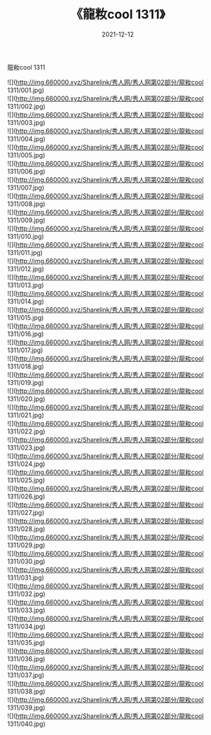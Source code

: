 ﻿---
layout: post
title:  《龍籹cool 1311》
date:   2021-12-12
img: http://img.660000.xyz/Sharelink/秀人网/秀人网第02部分/龍籹cool 1311/000.jpg
categories: [美女, 清纯, 唯美]
---

龍籹cool 1311

  ![](http://img.660000.xyz/Sharelink/秀人网/秀人网第02部分/龍籹cool 1311/001.jpg) <br> ![](http://img.660000.xyz/Sharelink/秀人网/秀人网第02部分/龍籹cool 1311/002.jpg) <br> ![](http://img.660000.xyz/Sharelink/秀人网/秀人网第02部分/龍籹cool 1311/003.jpg) <br> ![](http://img.660000.xyz/Sharelink/秀人网/秀人网第02部分/龍籹cool 1311/004.jpg) <br> ![](http://img.660000.xyz/Sharelink/秀人网/秀人网第02部分/龍籹cool 1311/005.jpg) <br> ![](http://img.660000.xyz/Sharelink/秀人网/秀人网第02部分/龍籹cool 1311/006.jpg) <br> ![](http://img.660000.xyz/Sharelink/秀人网/秀人网第02部分/龍籹cool 1311/007.jpg) <br> ![](http://img.660000.xyz/Sharelink/秀人网/秀人网第02部分/龍籹cool 1311/008.jpg) <br> ![](http://img.660000.xyz/Sharelink/秀人网/秀人网第02部分/龍籹cool 1311/009.jpg) <br> ![](http://img.660000.xyz/Sharelink/秀人网/秀人网第02部分/龍籹cool 1311/010.jpg) <br> ![](http://img.660000.xyz/Sharelink/秀人网/秀人网第02部分/龍籹cool 1311/011.jpg) <br> ![](http://img.660000.xyz/Sharelink/秀人网/秀人网第02部分/龍籹cool 1311/012.jpg) <br> ![](http://img.660000.xyz/Sharelink/秀人网/秀人网第02部分/龍籹cool 1311/013.jpg) <br> ![](http://img.660000.xyz/Sharelink/秀人网/秀人网第02部分/龍籹cool 1311/014.jpg) <br> ![](http://img.660000.xyz/Sharelink/秀人网/秀人网第02部分/龍籹cool 1311/015.jpg) <br> ![](http://img.660000.xyz/Sharelink/秀人网/秀人网第02部分/龍籹cool 1311/016.jpg) <br> ![](http://img.660000.xyz/Sharelink/秀人网/秀人网第02部分/龍籹cool 1311/017.jpg) <br> ![](http://img.660000.xyz/Sharelink/秀人网/秀人网第02部分/龍籹cool 1311/018.jpg) <br> ![](http://img.660000.xyz/Sharelink/秀人网/秀人网第02部分/龍籹cool 1311/019.jpg) <br> ![](http://img.660000.xyz/Sharelink/秀人网/秀人网第02部分/龍籹cool 1311/020.jpg) <br> ![](http://img.660000.xyz/Sharelink/秀人网/秀人网第02部分/龍籹cool 1311/021.jpg) <br> ![](http://img.660000.xyz/Sharelink/秀人网/秀人网第02部分/龍籹cool 1311/022.jpg) <br> ![](http://img.660000.xyz/Sharelink/秀人网/秀人网第02部分/龍籹cool 1311/023.jpg) <br> ![](http://img.660000.xyz/Sharelink/秀人网/秀人网第02部分/龍籹cool 1311/024.jpg) <br> ![](http://img.660000.xyz/Sharelink/秀人网/秀人网第02部分/龍籹cool 1311/025.jpg) <br> ![](http://img.660000.xyz/Sharelink/秀人网/秀人网第02部分/龍籹cool 1311/026.jpg) <br> ![](http://img.660000.xyz/Sharelink/秀人网/秀人网第02部分/龍籹cool 1311/027.jpg) <br> ![](http://img.660000.xyz/Sharelink/秀人网/秀人网第02部分/龍籹cool 1311/028.jpg) <br> ![](http://img.660000.xyz/Sharelink/秀人网/秀人网第02部分/龍籹cool 1311/029.jpg) <br> ![](http://img.660000.xyz/Sharelink/秀人网/秀人网第02部分/龍籹cool 1311/030.jpg) <br> ![](http://img.660000.xyz/Sharelink/秀人网/秀人网第02部分/龍籹cool 1311/031.jpg) <br> ![](http://img.660000.xyz/Sharelink/秀人网/秀人网第02部分/龍籹cool 1311/032.jpg) <br> ![](http://img.660000.xyz/Sharelink/秀人网/秀人网第02部分/龍籹cool 1311/033.jpg) <br> ![](http://img.660000.xyz/Sharelink/秀人网/秀人网第02部分/龍籹cool 1311/034.jpg) <br> ![](http://img.660000.xyz/Sharelink/秀人网/秀人网第02部分/龍籹cool 1311/035.jpg) <br> ![](http://img.660000.xyz/Sharelink/秀人网/秀人网第02部分/龍籹cool 1311/036.jpg) <br> ![](http://img.660000.xyz/Sharelink/秀人网/秀人网第02部分/龍籹cool 1311/037.jpg) <br> ![](http://img.660000.xyz/Sharelink/秀人网/秀人网第02部分/龍籹cool 1311/038.jpg) <br> ![](http://img.660000.xyz/Sharelink/秀人网/秀人网第02部分/龍籹cool 1311/039.jpg) <br> ![](http://img.660000.xyz/Sharelink/秀人网/秀人网第02部分/龍籹cool 1311/040.jpg) <br>